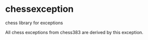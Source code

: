 # chessexception
chess library for exceptions

All chess exceptions from chess383 are derived by this exception.

